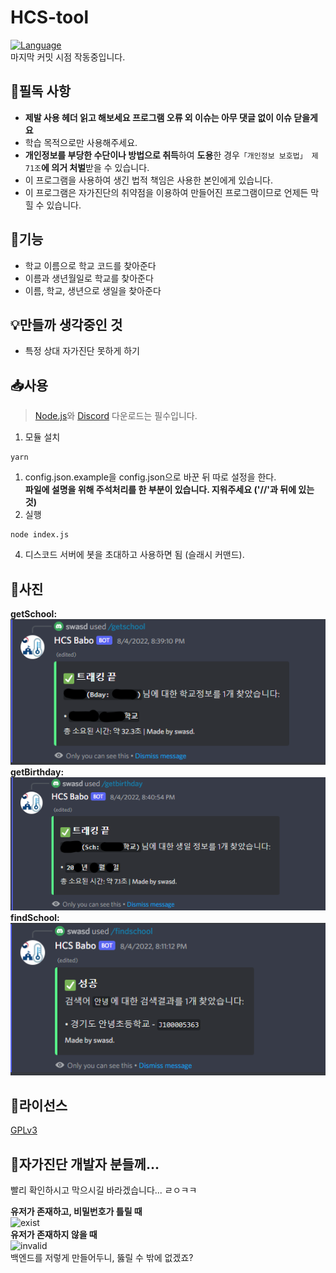 # HCS-tool
[![Language](https://img.shields.io/badge/Language-Node.js-brightgreen?logo=node.js&style=flat-square)](https://nodejs.org/ko)<br>
마지막 커밋 시점 작동중입니다.<br>

## 📌필독 사항
 * **제발 사용 헤더 읽고 해보세요 프로그램 오류 외 이슈는 아무 댓글 없이 이슈 닫을게요**
 * 학습 목적으로만 사용해주세요.
 * **개인정보를 부당한 수단이나 방법으로 취득**하여 **도용**한 경우`「개인정보 보호법」 제71조`**에 의거 처벌**받을 수 있습니다.
 * 이 프로그램을 사용하여 생긴 법적 책임은 사용한 본인에게 있습니다.
 * 이 프로그램은 자가진단의 취약점을 이용하여 만들어진 프로그램이므로 언제든 막힐 수 있습니다.

## 📗기능
 * 학교 이름으로 학교 코드를 찾아준다
 * 이름과 생년월일로 학교를 찾아준다
 * 이름, 학교, 생년으로 생일을 찾아준다

## 💡만들까 생각중인 것
 * 특정 상대 자가진단 못하게 하기

## 📥사용
> [Node.js](https://nodejs.org/ko/)와 [Discord](https://discord.com) 다운로드는 필수입니다.
1. 모듈 설치
```
yarn
```
1. config.json.example을 config.json으로 바꾼 뒤 따로 설정을 한다.<br>
**파일에 설명을 위해 주석처리를 한 부분이 있습니다. 지워주세요 ('//'과 뒤에 있는 것)**
2. 실행
```
node index.js
```
4. 디스코드 서버에 봇을 초대하고 사용하면 됨 (슬래시 커맨드).

## 📸사진
**getSchool:**<br>
![getSchool](./images/getSchool.png)<br>
**getBirthday:**<br>
![getBirthday](./images/getBirthday.png)<br>
**findSchool:**<br>
![findSchool](./images/findSchool.png)<br>

## 🎫라이선스
[GPLv3](https://olis.or.kr/license/Detailselect.do?lId=1072)

## 📢자가진단 개발자 분들께...
빨리 확인하시고 막으시길 바라겠습니다... ㄹㅇㅋㅋ<br> 

**유저가 존재하고, 비밀번호가 틀릴 때** <br />
![exist](./images/exist.png)<br />
**유저가 존재하지 않을 때** <br />
![invalid](./images/invalid.png)<br />
백엔드를 저렇게 만들어두니, 뚫릴 수 밖에 없겠죠?
